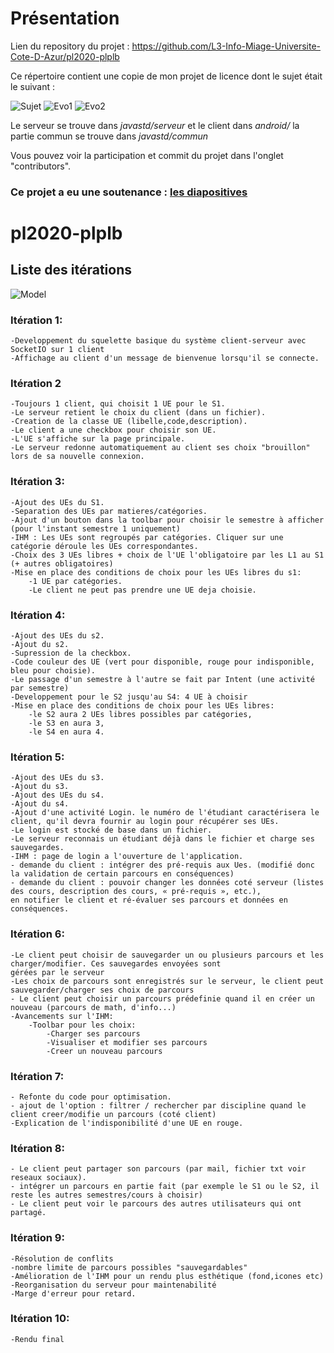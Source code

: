 # Présentation

Lien du repository du projet : https://github.com/L3-Info-Miage-Universite-Cote-D-Azur/pl2020-plplb  


Ce répertoire contient une copie de mon projet de licence dont le sujet était le suivant : 

![Sujet](https://github.com/Mentra20/Projet-de-licence-L3-S6/blob/master/sujet.png)
![Evo1](https://github.com/Mentra20/Projet-de-licence-L3-S6/blob/master/Evolution1.png)
![Evo2](https://github.com/Mentra20/Projet-de-licence-L3-S6/blob/master/Evolution2.png)

Le serveur se trouve dans *javastd/serveur* et le client dans *android/* la partie commun se trouve dans *javastd/commun*  

Vous pouvez voir la participation et commit du projet dans l'onglet "contributors". 

### Ce projet a eu une soutenance : [les diapositives](https://github.com/L3-Info-Miage-Universite-Cote-D-Azur/pl2020-plplb/blob/master/documentation/Soutenance_projet_de_licence_PLPLB.pdf)




# pl2020-plplb

## Liste des itérations

![Model](https://github.com/L3-Info-Miage-Universite-Cote-D-Azur/pl2020-plplb/blob/master/documentation/ihm/modelisation.png)

### Itération 1:
	-Developpement du squelette basique du système client-serveur avec SocketIO sur 1 client
	-Affichage au client d'un message de bienvenue lorsqu'il se connecte. 

### Itération 2
	-Toujours 1 client, qui choisit 1 UE pour le S1.
	-Le serveur retient le choix du client (dans un fichier).
	-Creation de la classe UE (libelle,code,description). 
	-Le client a une checkbox pour choisir son UE.
	-L'UE s'affiche sur la page principale.
	-Le serveur redonne automatiquement au client ses choix "brouillon" lors de sa nouvelle connexion.

### Itération 3:
	-Ajout des UEs du S1.
	-Separation des UEs par matieres/catégories. 
	-Ajout d'un bouton dans la toolbar pour choisir le semestre à afficher (pour l'instant semestre 1 uniquement)
	-IHM : Les UEs sont regroupés par catégories. Cliquer sur une catégorie déroule les UEs correspondantes.
	-Choix des 3 UEs libres + choix de l'UE l'obligatoire par les L1 au S1 (+ autres obligatoires)
	-Mise en place des conditions de choix pour les UEs libres du s1:
		-1 UE par catégories.
		-Le client ne peut pas prendre une UE deja choisie.
	
### Itération 4:
	-Ajout des UEs du s2. 
	-Ajout du s2.
	-Supression de la checkbox.
	-Code couleur des UE (vert pour disponible, rouge pour indisponible, bleu pour choisie). 
	-Le passage d'un semestre à l'autre se fait par Intent (une activité par semestre)
	-Developpement pour le S2 jusqu'au S4: 4 UE à choisir
	-Mise en place des conditions de choix pour les UEs libres:
		-le S2 aura 2 UEs libres possibles par catégories, 
		-le S3 en aura 3,
		-le S4 en aura 4.

### Itération 5:
	-Ajout des UEs du s3.
	-Ajout du s3.
	-Ajout des UEs du s4.
	-Ajout du s4.
	-Ajout d'une activité Login. le numéro de l'étudiant caractérisera le client, qu'il devra fournir au login pour récupérer ses UEs.
	-Le login est stocké de base dans un fichier.
	-Le serveur reconnais un étudiant déjà dans le fichier et charge ses sauvegardes.
	-IHM : page de login a l'ouverture de l'application.
	- demande du client : intégrer des pré-requis aux Ues. (modifié donc la validation de certain parcours en conséquences)
	- demande du client : pouvoir changer les données coté serveur (listes des cours, description des cours, « pré-requis », etc.), 
	en notifier le client et ré-évaluer ses parcours et données en conséquences.
	

### Itération 6:
	-Le client peut choisir de sauvegarder un ou plusieurs parcours et les charger/modifier. Ces sauvegardes envoyées sont 
	gérées par le serveur
	-Les choix de parcours sont enregistrés sur le serveur, le client peut sauvegarder/charger ses choix de parcours
	- Le client peut choisir un parcours prédefinie quand il en créer un nouveau (parcours de math, d'info...)
	-Avancements sur l'IHM:
		-Toolbar pour les choix:
			-Charger ses parcours
			-Visualiser et modifier ses parcours
			-Creer un nouveau parcours


### Itération 7:
	- Refonte du code pour optimisation.
	- ajout de l'option : filtrer / rechercher par discipline quand le client creer/modifie un parcours (coté client)
	-Explication de l'indisponibilité d'une UE en rouge. 
	

### Itération 8:
	- Le client peut partager son parcours (par mail, fichier txt voir reseaux sociaux).
	- intégrer un parcours en partie fait (par exemple le S1 ou le S2, il reste les autres semestres/cours à choisir)
	- Le client peut voir le parcours des autres utilisateurs qui ont partagé.

### Itération 9:
	-Résolution de conflits
	-nombre limite de parcours possibles "sauvegardables"
	-Amélioration de l'IHM pour un rendu plus esthétique (fond,icones etc)
	-Reorganisation du serveur pour maintenabilité
	-Marge d'erreur pour retard.

### Itération 10:
	-Rendu final
